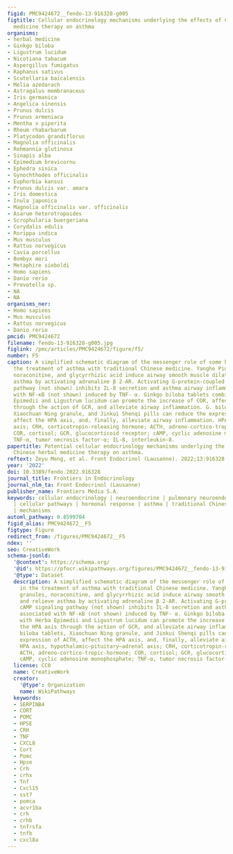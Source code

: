 ```yaml
---
figid: PMC9424672__fendo-13-916328-g005
figtitle: Cellular endocrinology mechanisms underlying the effects of Chinese herbal
  medicine therapy on asthma
organisms:
- herbal medicine
- Ginkgo biloba
- Ligustrum lucidum
- Nicotiana tabacum
- Aspergillus fumigatus
- Raphanus sativus
- Scutellaria baicalensis
- Melia azedarach
- Astragalus membranaceus
- Iris germanica
- Angelica sinensis
- Prunus dulcis
- Prunus armeniaca
- Mentha x piperita
- Rheum rhabarbarum
- Platycodon grandiflorus
- Magnolia officinalis
- Rehmannia glutinosa
- Sinapis alba
- Epimedium brevicornu
- Ephedra sinica
- Gynochthodes officinalis
- Euphorbia kansui
- Prunus dulcis var. amara
- Iris domestica
- Inula japonica
- Magnolia officinalis var. officinalis
- Asarum heterotropoides
- Scrophularia buergeriana
- Corydalis edulis
- Rorippa indica
- Mus musculus
- Rattus norvegicus
- Cavia porcellus
- Bombyx mori
- Metaphire sieboldi
- Homo sapiens
- Danio rerio
- Prevotella sp.
- NA
- NA
organisms_ner:
- Homo sapiens
- Mus musculus
- Rattus norvegicus
- Danio rerio
pmcid: PMC9424672
filename: fendo-13-916328-g005.jpg
figlink: /pmc/articles/PMC9424672/figure/f5/
number: F5
caption: A simplified schematic diagram of the messenger role of some hormones in
  the treatment of asthma with traditional Chinese medicine. Yanghe Pingchuan granules,
  noraconitine, and glycyrrhizic acid induce airway smooth muscle dilation and relieve
  asthma by activating adrenaline β 2-AR. Activating G-protein-coupled cAMP signaling
  pathway (not shown) inhibits IL-8 secretion and asthma airway inflammation associated
  with NF-κB (not shown) induced by TNF- α. Ginkgo biloba tablets combined with Herba
  Epimedii and Ligustrum lucidum can promote the increase of COR, affect the HPA axis
  through the action of GCR, and alleviate airway inflammation. G. biloba tablets,
  Xiaochuan Ning granule, and Jinkui Shenqi pills can reduce the expression of ACTH,
  affect the HPA axis, and, finally, alleviate airway inflammation. HPA axis, hypothalamic–pituitary–adrenal
  axis; CRH, corticotropin-releasing hormone; ACTH, adreno-cortico-tropic-hormone;
  COR, cortisol; GCR, glucocorticoid receptor; cAMP, cyclic adenosine monophosphate;
  TNF-α, tumor necrosis factor-α; IL-8, interleukin-8.
papertitle: Potential cellular endocrinology mechanisms underlying the effects of
  Chinese herbal medicine therapy on asthma.
reftext: Zeyu Meng, et al. Front Endocrinol (Lausanne). 2022;13:916328.
year: '2022'
doi: 10.3389/fendo.2022.916328
journal_title: Frontiers in Endocrinology
journal_nlm_ta: Front Endocrinol (Lausanne)
publisher_name: Frontiers Media S.A.
keywords: cellular endocrinology | neuroendocrine | pulmonary neuroendocrine cell
  | cellular pathways | hormonal response | asthma | traditional Chinese medicine
  | mechanisms
automl_pathway: 0.8599704
figid_alias: PMC9424672__F5
figtype: Figure
redirect_from: /figures/PMC9424672__F5
ndex: ''
seo: CreativeWork
schema-jsonld:
  '@context': https://schema.org/
  '@id': https://pfocr.wikipathways.org/figures/PMC9424672__fendo-13-916328-g005.html
  '@type': Dataset
  description: A simplified schematic diagram of the messenger role of some hormones
    in the treatment of asthma with traditional Chinese medicine. Yanghe Pingchuan
    granules, noraconitine, and glycyrrhizic acid induce airway smooth muscle dilation
    and relieve asthma by activating adrenaline β 2-AR. Activating G-protein-coupled
    cAMP signaling pathway (not shown) inhibits IL-8 secretion and asthma airway inflammation
    associated with NF-κB (not shown) induced by TNF- α. Ginkgo biloba tablets combined
    with Herba Epimedii and Ligustrum lucidum can promote the increase of COR, affect
    the HPA axis through the action of GCR, and alleviate airway inflammation. G.
    biloba tablets, Xiaochuan Ning granule, and Jinkui Shenqi pills can reduce the
    expression of ACTH, affect the HPA axis, and, finally, alleviate airway inflammation.
    HPA axis, hypothalamic–pituitary–adrenal axis; CRH, corticotropin-releasing hormone;
    ACTH, adreno-cortico-tropic-hormone; COR, cortisol; GCR, glucocorticoid receptor;
    cAMP, cyclic adenosine monophosphate; TNF-α, tumor necrosis factor-α; IL-8, interleukin-8.
  license: CC0
  name: CreativeWork
  creator:
    '@type': Organization
    name: WikiPathways
  keywords:
  - SERPINB4
  - CORT
  - POMC
  - HPSE
  - CRH
  - TNF
  - CXCL8
  - Cort
  - Pomc
  - Hpse
  - Crh
  - crhx
  - Tnf
  - Cxcl15
  - sst7
  - pomca
  - acvr1ba
  - crh
  - crhb
  - tnfrsfa
  - tnfb
  - cxcl8a
---
```

